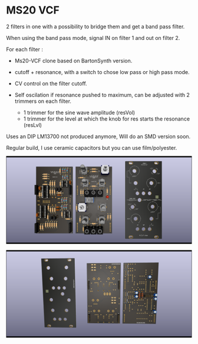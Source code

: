 # MS20 VCF

2 filters in one with a possibility to bridge them and get a band pass filter.

When using the band pass mode, signal IN on filter 1 and out on filter 2.

For each filter :

- Ms20-VCF clone based on BartonSynth version.

- cutoff + resonance, with a switch to chose low pass or high pass mode.

- CV control on the filter cutoff.

- Self oscilation if resonance pushed to maximum, can be adjusted with 2 trimmers  on each filter.

    - 1 trimmer for the sine wave amplitude (resVol)
    - 1 trimmer for the level at which the knob for res starts the resonance (resLvl)

Uses an DIP LM13700 not produced anymore, Will do an SMD version soon.

Regular build, I use ceramic capacitors but you can use film/polyester.

![3D single MS20-VCF(front)](image/MS20-VCF-3D-front.png)

![3D single MS20-VCF(back)](image/MS20-VCF-3D-back.png)
